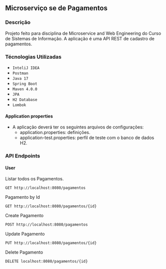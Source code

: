 ## Microserviço se de Pagamentos

### Descrição
Projeto feito para disciplina de Microservice and Web Engineering do Curso de Sistemas de Informação.
A aplicação é uma API REST de cadastro de pagamentos.

### Técnologias Utilizadas
- ``InteliJ IDEA``
- ``Postman``
- ``Java 17``
- ``Spring Boot``
- ``Maven 4.0.0``
- ``JPA``
- ``H2 Database``
- ``Lombok``

#### Application properties
- A aplicação deverá ter os seguintes arquivos de configurações:
  - application.properties: definições.
  - application-test.properties: perfil de teste com o banco de dados H2.

### API Endpoints
#### User

Listar todos os Pagamentos.
```http
GET http://localhost:8080/pagamentos
```

Pagamento by Id
```http
GET http://localhost:8080/pagamentos/{id}
```

Create Pagamento

``` http
POST http://localhost:8080/pagamentos
```

Update Pagamento
```http
PUT http://localhost:8080/pagamentos/{id}
```

Delete Pagamento
```http
DELETE localhost:8080/pagamentos/{id}
```
